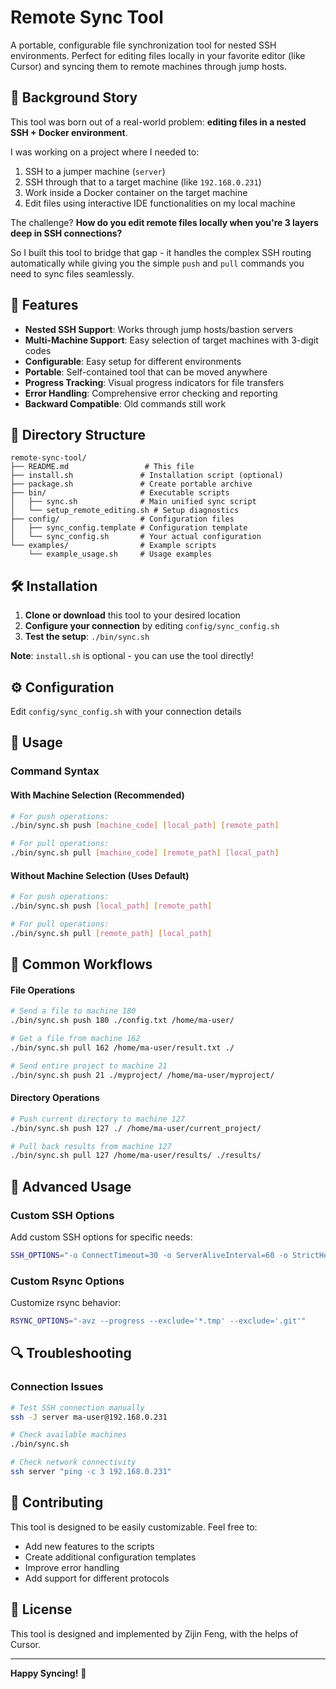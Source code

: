 # Remote Sync Tool

A portable, configurable file synchronization tool for nested SSH environments. Perfect for editing files locally in your favorite editor (like Cursor) and syncing them to remote machines through jump hosts.

## 📖 Background Story

This tool was born out of a real-world problem: **editing files in a nested SSH + Docker environment**. 

I was working on a project where I needed to:
1. SSH to a jumper machine (`server`)
2. SSH through that to a target machine (like `192.168.0.231`)
3. Work inside a Docker container on the target machine
4. Edit files using interactive IDE functionalities on my local machine

The challenge? **How do you edit remote files locally when you're 3 layers deep in SSH connections?**

So I built this tool to bridge that gap - it handles the complex SSH routing automatically while giving you the simple `push` and `pull` commands you need to sync files seamlessly.

## 🚀 Features

- **Nested SSH Support**: Works through jump hosts/bastion servers
- **Multi-Machine Support**: Easy selection of target machines with 3-digit codes
- **Configurable**: Easy setup for different environments
- **Portable**: Self-contained tool that can be moved anywhere
- **Progress Tracking**: Visual progress indicators for file transfers
- **Error Handling**: Comprehensive error checking and reporting
- **Backward Compatible**: Old commands still work

## 📁 Directory Structure

```
remote-sync-tool/
├── README.md                 # This file
├── install.sh               # Installation script (optional)
├── package.sh               # Create portable archive
├── bin/                     # Executable scripts
│   ├── sync.sh              # Main unified sync script
│   └── setup_remote_editing.sh # Setup diagnostics
├── config/                  # Configuration files
│   ├── sync_config.template # Configuration template
│   └── sync_config.sh       # Your actual configuration
└── examples/                # Example scripts
    └── example_usage.sh     # Usage examples
```

## 🛠️ Installation

1. **Clone or download** this tool to your desired location
2. **Configure your connection** by editing `config/sync_config.sh`
3. **Test the setup**: `./bin/sync.sh`

**Note**: `install.sh` is optional - you can use the tool directly!

## ⚙️ Configuration

Edit `config/sync_config.sh` with your connection details

## 📖 Usage

### Command Syntax

#### With Machine Selection (Recommended)
```bash
# For push operations:
./bin/sync.sh push [machine_code] [local_path] [remote_path]

# For pull operations:
./bin/sync.sh pull [machine_code] [remote_path] [local_path]
```

#### Without Machine Selection (Uses Default)
```bash
# For push operations:
./bin/sync.sh push [local_path] [remote_path]

# For pull operations:
./bin/sync.sh pull [remote_path] [local_path]
```


## 🎯 Common Workflows

#### File Operations
```bash
# Send a file to machine 180
./bin/sync.sh push 180 ./config.txt /home/ma-user/

# Get a file from machine 162
./bin/sync.sh pull 162 /home/ma-user/result.txt ./

# Send entire project to machine 21
./bin/sync.sh push 21 ./myproject/ /home/ma-user/myproject/
```

#### Directory Operations
```bash
# Push current directory to machine 127
./bin/sync.sh push 127 ./ /home/ma-user/current_project/

# Pull back results from machine 127
./bin/sync.sh pull 127 /home/ma-user/results/ ./results/
```


## 🔧 Advanced Usage

### Custom SSH Options
Add custom SSH options for specific needs:

```bash
SSH_OPTIONS="-o ConnectTimeout=30 -o ServerAliveInterval=60 -o StrictHostKeyChecking=no"
```

### Custom Rsync Options
Customize rsync behavior:

```bash
RSYNC_OPTIONS="-avz --progress --exclude='*.tmp' --exclude='.git'"
```

## 🔍 Troubleshooting

### Connection Issues
```bash
# Test SSH connection manually
ssh -J server ma-user@192.168.0.231

# Check available machines
./bin/sync.sh

# Check network connectivity
ssh server "ping -c 3 192.168.0.231"
```

## 🤝 Contributing

This tool is designed to be easily customizable. Feel free to:

- Add new features to the scripts
- Create additional configuration templates
- Improve error handling
- Add support for different protocols

## 📄 License

This tool is designed and implemented by Zijin Feng, with the helps of Cursor.

---

**Happy Syncing!** 🚀